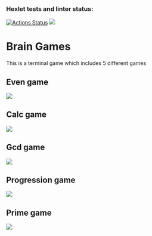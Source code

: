 ### Hexlet tests and linter status:
[![Actions Status](https://github.com/Hisun0/java-project-61/actions/workflows/hexlet-check.yml/badge.svg)](https://github.com/Hisun0/java-project-61/actions)
<a href="https://codeclimate.com/github/Hisun0/java-project-61/maintainability"><img src="https://api.codeclimate.com/v1/badges/0730985c08462afbb7d4/maintainability" /></a>

# Brain Games

This is a terminal game which includes 5 different games

## Even game

<a href="https://asciinema.org/a/rzVQujX55ppjoFuIGWiaHRxv1" target="_blank"><img src="https://asciinema.org/a/rzVQujX55ppjoFuIGWiaHRxv1.svg" /></a>

## Calc game

<a href="https://asciinema.org/a/Vvb4qeiHE2zV6SUwisz5Nx0Zp" target="_blank"><img src="https://asciinema.org/a/Vvb4qeiHE2zV6SUwisz5Nx0Zp.svg" /></a>

## Gcd game

<a href="https://asciinema.org/a/hLIehjamZunfxvSyGmyRucdXS" target="_blank"><img src="https://asciinema.org/a/hLIehjamZunfxvSyGmyRucdXS.svg" /></a>

## Progression game

<a href="https://asciinema.org/a/OdSTPQcoMC7SwmhK7p9OLnR3p" target="_blank"><img src="https://asciinema.org/a/OdSTPQcoMC7SwmhK7p9OLnR3p.svg" /></a>

## Prime game

<a href="https://asciinema.org/a/mP1F6Ixamr0kXvjudQKKgC17K" target="_blank"><img src="https://asciinema.org/a/mP1F6Ixamr0kXvjudQKKgC17K.svg" /></a>
